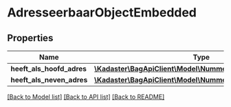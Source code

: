 # AdresseerbaarObjectEmbedded

## Properties
Name | Type | Description | Notes
------------ | ------------- | ------------- | -------------
**heeft_als_hoofd_adres** | [**\Kadaster\BagApiClient\Model\NummeraanduidingIOHalBasis**](NummeraanduidingIOHalBasis.md) |  | [optional] 
**heeft_als_neven_adres** | [**\Kadaster\BagApiClient\Model\NummeraanduidingIOHalBasis[]**](NummeraanduidingIOHalBasis.md) |  | [optional] 

[[Back to Model list]](../../README.md#documentation-for-models) [[Back to API list]](../../README.md#documentation-for-api-endpoints) [[Back to README]](../../README.md)

